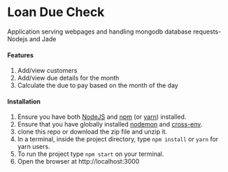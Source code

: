 # Loan Due Check
Application serving webpages and handling mongodb database requests- Nodejs and Jade

#### Features

1. Add/view customers
2. Add/view due details for the month
3. Calculate the due to pay based on the month of the day 
#### Installation

1. Ensure you have both [NodeJS][node] and [npm][npm] (or [yarn][yarn]) installed.
2. Ensure that you have globally installed [nodemon][nodemon] and [cross-env][cross-env].
3. clone this repo or download the zip file and unzip it.
4. In a terminal, inside the project directory, type `npm install` or `yarn` for yarn users.
5. To run the project type `npm start` on your terminal.
6. Open the browser at http://localhost:3000

[node]: https://nodejs.org/en/
[npm]: https://www.npmjs.com/
[yarn]: https://yarnpkg.com/en/docs/install
[cross-env]: https://www.npmjs.com/package/cross-env
[nodemon]: https://www.npmjs.com/package/nodemon
